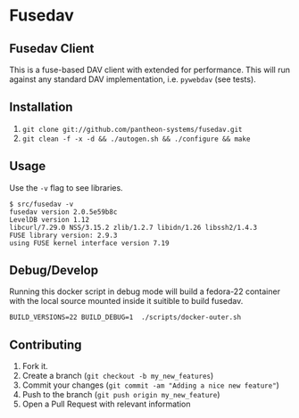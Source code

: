 Fusedav
=======

Fusedav Client
--------------

This is a fuse-based DAV client with extended for performance.
This will run against any standard DAV implementation, i.e.
`pywebdav` (see tests).


Installation
------------

1. ```git clone git://github.com/pantheon-systems/fusedav.git```
2. ```git clean -f -x -d && ./autogen.sh && ./configure && make```

Usage
-----

Use the ```-v``` flag to see libraries.
```
$ src/fusedav -v
fusedav version 2.0.5e59b8c
LevelDB version 1.12
libcurl/7.29.0 NSS/3.15.2 zlib/1.2.7 libidn/1.26 libssh2/1.4.3
FUSE library version: 2.9.3
using FUSE kernel interface version 7.19
```


Debug/Develop
-----
Running this docker script in debug mode will build a fedora-22 container with the local source mounted inside it suitible to build fusedav.
```
BUILD_VERSIONS=22 BUILD_DEBUG=1  ./scripts/docker-outer.sh
```

Contributing
------------

1. Fork it.
2. Create a branch (`git checkout -b my_new_features`)
3. Commit your changes (`git commit -am "Adding a nice new feature"`)
4. Push to the branch (`git push origin my_new_feature`)
5. Open a Pull Request with relevant information
